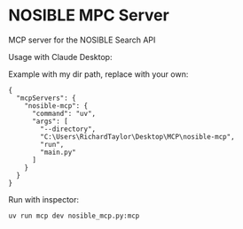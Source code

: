 # NOSIBLE MPC Server

MCP server for the NOSIBLE Search API

Usage with Claude Desktop:

Example with my dir path, replace with your own: 

```
{
  "mcpServers": {
    "nosible-mcp": {
      "command": "uv",
      "args": [
        "--directory",
        "C:\Users\RichardTaylor\Desktop\MCP\nosible-mcp", 
        "run",
        "main.py"
      ]
    }
  }
}
```

Run with inspector:
```commandline
uv run mcp dev nosible_mcp.py:mcp  
```
